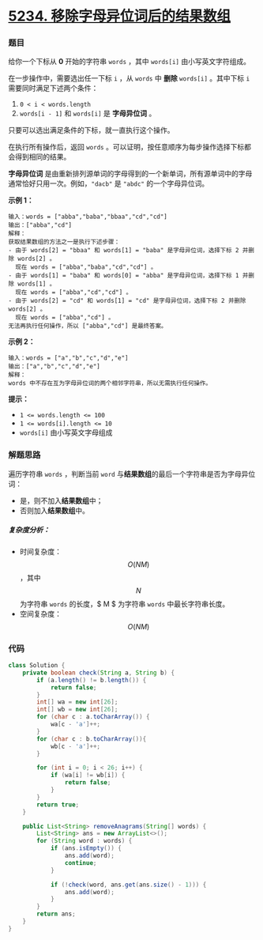 # [5234. 移除字母异位词后的结果数组](https://leetcode.cn/problems/find-resultant-array-after-removing-anagrams/)

### 题目

给你一个下标从 **0** 开始的字符串 `words` ，其中 `words[i]` 由小写英文字符组成。

在一步操作中，需要选出任一下标 `i` ，从 `words` 中 **删除** `words[i]` 。其中下标 `i` 需要同时满足下述两个条件：

1. `0 < i < words.length`
2. `words[i - 1]` 和 `words[i]` 是 **字母异位词** 。

只要可以选出满足条件的下标，就一直执行这个操作。

在执行所有操作后，返回 `words` 。可以证明，按任意顺序为每步操作选择下标都会得到相同的结果。

**字母异位词** 是由重新排列源单词的字母得到的一个新单词，所有源单词中的字母通常恰好只用一次。例如，`"dacb"` 是 `"abdc"` 的一个字母异位词。

 

**示例 1：**

```
输入：words = ["abba","baba","bbaa","cd","cd"]
输出：["abba","cd"]
解释：
获取结果数组的方法之一是执行下述步骤：
- 由于 words[2] = "bbaa" 和 words[1] = "baba" 是字母异位词，选择下标 2 并删除 words[2] 。
  现在 words = ["abba","baba","cd","cd"] 。
- 由于 words[1] = "baba" 和 words[0] = "abba" 是字母异位词，选择下标 1 并删除 words[1] 。
  现在 words = ["abba","cd","cd"] 。
- 由于 words[2] = "cd" 和 words[1] = "cd" 是字母异位词，选择下标 2 并删除 words[2] 。
  现在 words = ["abba","cd"] 。
无法再执行任何操作，所以 ["abba","cd"] 是最终答案。
```

**示例 2：**

```
输入：words = ["a","b","c","d","e"]
输出：["a","b","c","d","e"]
解释：
words 中不存在互为字母异位词的两个相邻字符串，所以无需执行任何操作。
```

 

**提示：**

- `1 <= words.length <= 100`
- `1 <= words[i].length <= 10`
- `words[i]` 由小写英文字母组成

### 解题思路

遍历字符串 `words` ，判断当前 `word` 与**结果数组**的最后一个字符串是否为字母异位词：

- 是，则不加入**结果数组**中；
- 否则加入**结果数组**中。

##### 复杂度分析：

- 时间复杂度：$$ O(NM) $$，其中 $$ N $$ 为字符串 `words` 的长度，$ M $ 为字符串 `words` 中最长字符串长度。
- 空间复杂度：$$ O(NM) $$

### 代码

```java
class Solution {
    private boolean check(String a, String b) {
        if (a.length() != b.length()) {
            return false;
        }
        int[] wa = new int[26];
        int[] wb = new int[26];
        for (char c : a.toCharArray()) {
            wa[c - 'a']++;
        }
        for (char c : b.toCharArray()){
            wb[c - 'a']++;
        }

        for (int i = 0; i < 26; i++) {
            if (wa[i] != wb[i]) {
                return false;
            }
        }
        return true;
    }

    public List<String> removeAnagrams(String[] words) {
        List<String> ans = new ArrayList<>();
        for (String word : words) {
            if (ans.isEmpty()) {
                ans.add(word);
                continue;
            }

            if (!check(word, ans.get(ans.size() - 1))) {
                ans.add(word);
            }
        }
        return ans;
    }
}
```

